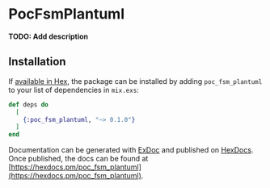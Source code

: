 # PocFsmPlantuml

**TODO: Add description**

## Installation

If [available in Hex](https://hex.pm/docs/publish), the package can be installed
by adding `poc_fsm_plantuml` to your list of dependencies in `mix.exs`:

```elixir
def deps do
  [
    {:poc_fsm_plantuml, "~> 0.1.0"}
  ]
end
```

Documentation can be generated with [ExDoc](https://github.com/elixir-lang/ex_doc)
and published on [HexDocs](https://hexdocs.pm). Once published, the docs can
be found at [https://hexdocs.pm/poc_fsm_plantuml](https://hexdocs.pm/poc_fsm_plantuml).

